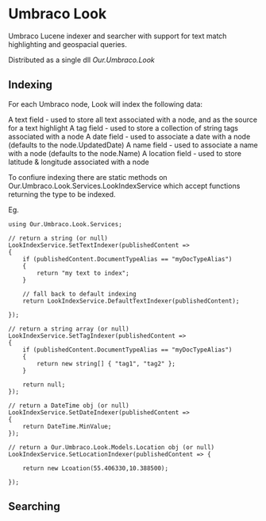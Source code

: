 # Umbraco Look
Umbraco Lucene indexer and searcher with support for text match highlighting and geospacial queries.

Distributed as a single dll _Our.Umbraco.Look_

## Indexing

For each Umbraco node, Look will index the following data:

A text field - used to store all text associated with a node, and as the source for a text highlight
A tag field - used to store a collection of string tags associated with a node
A date field - used to associate a date with a node (defaults to the node.UpdatedDate)
A name field - used to associate a name with a node (defaults to the node.Name)
A location field - used to store latitude & longitude associated with a node

To confiure indexing there are static methods on Our.Umbraco.Look.Services.LookIndexService which accept functions returning the type to be indexed.

Eg.

	using Our.Umbraco.Look.Services;

	// return a string (or null)
	LookIndexService.SetTextIndexer(publishedContent => 
	{
		if (publishedContent.DocumentTypeAlias == "myDocTypeAlias")
		{
			return "my text to index";
		}

		// fall back to default indexing
		return LookIndexService.DefaultTextIndexer(publishedContent);

	});

	// return a string array (or null)
	LookIndexService.SetTagIndexer(publishedContent => 
	{
		if (publishedContent.DocumentTypeAlias == "myDocTypeAlias")
		{
			return new string[] { "tag1", "tag2" };
		}
		
		return null;
	});

	// return a DateTime obj (or null)
	LookIndexService.SetDateIndexer(publishedContent => 
	{
		return DateTime.MinValue;
	});

	// return a Our.Umbraco.Look.Models.Location obj (or null)
	LookIndexService.SetLocationIndexer(publishedContent => {

		return new Lcoation(55.406330,10.388500);		
	
	});

## Searching

